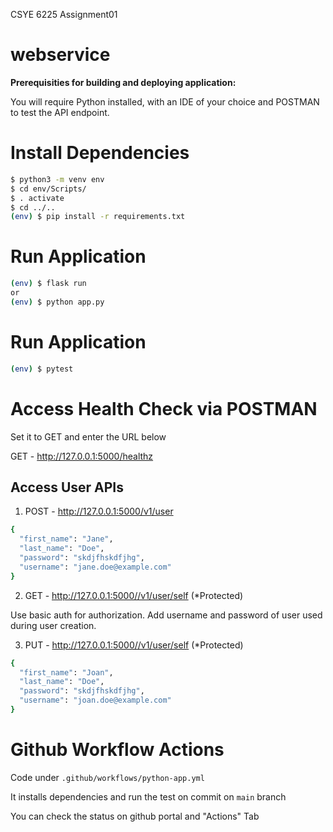 CSYE 6225 Assignment01 
# webservice 
<b> Prerequisities for building and deploying application: </b>

You will require Python installed, with an IDE of your choice and POSTMAN to test the API endpoint.
# Install Dependencies

```bash
$ python3 -m venv env
$ cd env/Scripts/
$ . activate
$ cd ../..
(env) $ pip install -r requirements.txt
```

# Run Application

```bash
(env) $ flask run
or
(env) $ python app.py
```

# Run Application

```bash
(env) $ pytest
```

# Access Health Check via POSTMAN

Set it to GET and enter the URL below

GET - http://127.0.0.1:5000/healthz

## Access User APIs

1. POST - http://127.0.0.1:5000/v1/user

```bash
{
  "first_name": "Jane",
  "last_name": "Doe",
  "password": "skdjfhskdfjhg",
  "username": "jane.doe@example.com"
}
```

2. GET - http://127.0.0.1:5000//v1/user/self (*Protected)

Use basic auth for authorization. Add username and password of user used during user creation.

3. PUT - http://127.0.0.1:5000//v1/user/self (*Protected)

```bash
{
  "first_name": "Joan",
  "last_name": "Doe",
  "password": "skdjfhskdfjhg",
  "username": "joan.doe@example.com"
}
```

# Github Workflow Actions

Code under `.github/workflows/python-app.yml`

It installs dependencies and run the test on commit on `main` branch

You can check the status on github portal and "Actions" Tab